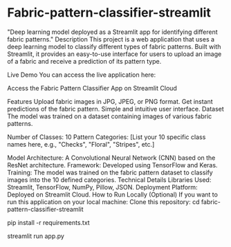 # Fabric-pattern-classifier-streamlit
"Deep learning model deployed as a Streamlit app for identifying different fabric patterns."
Description
This project is a web application that uses a deep learning model to classify different types of fabric patterns. Built with Streamlit, it provides an easy-to-use interface for users to upload an image of a fabric and receive a prediction of its pattern type.

Live Demo
You can access the live application here:

Access the Fabric Pattern Classifier App on Streamlit Cloud

Features
Upload fabric images in JPG, JPEG, or PNG format.
Get instant predictions of the fabric pattern.
Simple and intuitive user interface.
Dataset
The model was trained on a dataset containing images of various fabric patterns.


Number of Classes: 10
Pattern Categories: [List your 10 specific class names here, e.g., "Checks", "Floral", "Stripes", etc.]

Model
Architecture: A Convolutional Neural Network (CNN) based on the ResNet architecture.
Framework: Developed using TensorFlow and Keras.
Training: The model was trained on the fabric pattern dataset to classify images into the 10 defined categories.
Technical Details
Libraries Used: Streamlit, TensorFlow, NumPy, Pillow, JSON.
Deployment Platform: Deployed on Streamlit Cloud.
How to Run Locally (Optional)
If you want to run this application on your local machine:
Clone this repository:
 cd fabric-pattern-classifier-streamlit
  
  pip install -r requirements.txt
  
  streamlit run app.py
